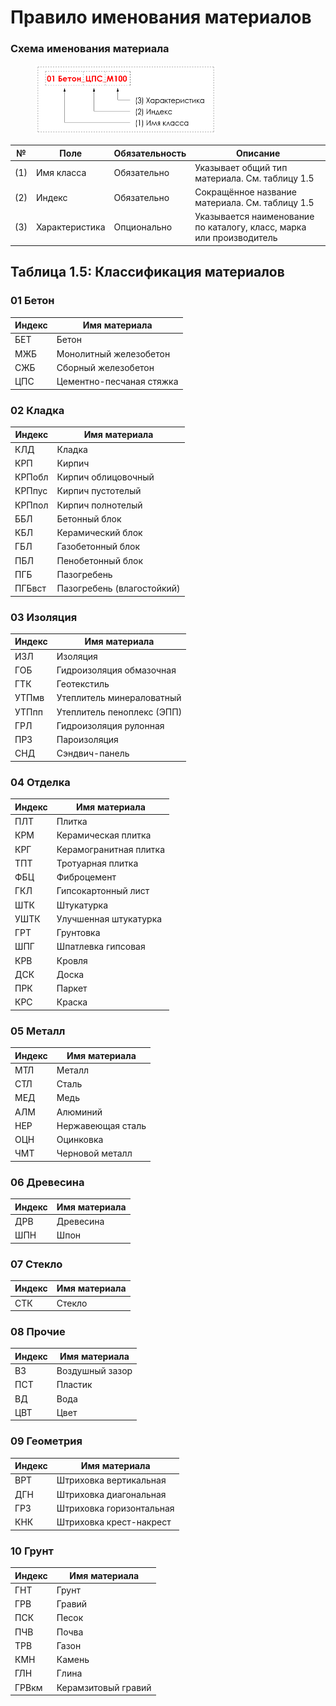 # Правило именования материалов

### Схема именования материала

<div align="left"><figure><img src="../../.gitbook/assets/image (2) (1) (1).png" alt="" width="289"><figcaption></figcaption></figure></div>

| №   | Поле           | Обязательность | Описание                                                             |
| --- | -------------- | -------------- | -------------------------------------------------------------------- |
| (1) | Имя класса     | Обязательно    | Указывает общий тип материала. См. таблицу 1.5                       |
| (2) | Индекс         | Обязательно    | Сокращённое название материала. См. таблицу 1.5                      |
| (3) | Характеристика | Опционально    | Указывается наименование по каталогу, класс, марка или производитель |

## Таблица 1.5: Классификация материалов

### 01 Бетон

| Индекс | Имя материала            |
| ------ | ------------------------ |
| БЕТ    | Бетон                    |
| МЖБ    | Монолитный железобетон   |
| СЖБ    | Сборный железобетон      |
| ЦПС    | Цементно-песчаная стяжка |

### 02 Кладка

| Индекс | Имя материала              |
| ------ | -------------------------- |
| КЛД    | Кладка                     |
| КРП    | Кирпич                     |
| КРПобл | Кирпич облицовочный        |
| КРПпус | Кирпич пустотелый          |
| КРПпол | Кирпич полнотелый          |
| ББЛ    | Бетонный блок              |
| КБЛ    | Керамический блок          |
| ГБЛ    | Газобетонный блок          |
| ПБЛ    | Пенобетонный блок          |
| ПГБ    | Пазогребень                |
| ПГБвст | Пазогребень (влагостойкий) |

### 03 Изоляция

| Индекс | Имя материала              |
| ------ | -------------------------- |
| ИЗЛ    | Изоляция                   |
| ГОБ    | Гидроизоляция обмазочная   |
| ГТК    | Геотекстиль                |
| УТПмв  | Утеплитель минераловатный  |
| УТПпп  | Утеплитель пеноплекс (ЭПП) |
| ГРЛ    | Гидроизоляция рулонная     |
| ПРЗ    | Пароизоляция               |
| СНД    | Сэндвич-панель             |

### 04 Отделка

| Индекс | Имя материала          |
| ------ | ---------------------- |
| ПЛТ    | Плитка                 |
| КРМ    | Керамическая плитка    |
| КРГ    | Керамогранитная плитка |
| ТПТ    | Тротуарная плитка      |
| ФБЦ    | Фиброцемент            |
| ГКЛ    | Гипсокартонный лист    |
| ШТК    | Штукатурка             |
| УШТК   | Улучшенная штукатурка  |
| ГРТ    | Грунтовка              |
| ШПГ    | Шпатлевка гипсовая     |
| КРВ    | Кровля                 |
| ДСК    | Доска                  |
| ПРК    | Паркет                 |
| КРС    | Краска                 |

### 05 Металл

| Индекс | Имя материала     |
| ------ | ----------------- |
| МТЛ    | Металл            |
| СТЛ    | Сталь             |
| МЕД    | Медь              |
| АЛМ    | Алюминий          |
| НЕР    | Нержавеющая сталь |
| ОЦН    | Оцинковка         |
| ЧМТ    | Черновой металл   |

### 06 Древесина

| Индекс | Имя материала |
| ------ | ------------- |
| ДРВ    | Древесина     |
| ШПН    | Шпон          |

### 07 Стекло

| Индекс | Имя материала |
| ------ | ------------- |
| СТК    | Стекло        |

### 08 Прочие

| Индекс | Имя материала   |
| ------ | --------------- |
| ВЗ     | Воздушный зазор |
| ПСТ    | Пластик         |
| ВД     | Вода            |
| ЦВТ    | Цвет            |

### 09 Геометрия

| Индекс | Имя материала            |
| ------ | ------------------------ |
| ВРТ    | Штриховка вертикальная   |
| ДГН    | Штриховка диагональная   |
| ГРЗ    | Штриховка горизонтальная |
| КНК    | Штриховка крест-накрест  |

### 10 Грунт

| Индекс | Имя материала       |
| ------ | ------------------- |
| ГНТ    | Грунт               |
| ГРВ    | Гравий              |
| ПСК    | Песок               |
| ПЧВ    | Почва               |
| ТРВ    | Газон               |
| КМН    | Камень              |
| ГЛН    | Глина               |
| ГРВкм  | Керамзитовый гравий |
